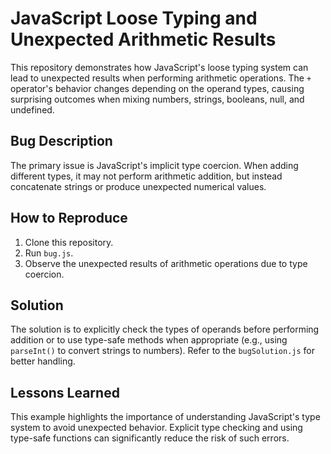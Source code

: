 # JavaScript Loose Typing and Unexpected Arithmetic Results

This repository demonstrates how JavaScript's loose typing system can lead to unexpected results when performing arithmetic operations.  The `+` operator's behavior changes depending on the operand types, causing surprising outcomes when mixing numbers, strings, booleans, null, and undefined.

## Bug Description

The primary issue is JavaScript's implicit type coercion. When adding different types, it may not perform arithmetic addition, but instead concatenate strings or produce unexpected numerical values.

## How to Reproduce

1. Clone this repository.
2. Run `bug.js`.
3. Observe the unexpected results of arithmetic operations due to type coercion.

## Solution

The solution is to explicitly check the types of operands before performing addition or to use type-safe methods when appropriate (e.g., using `parseInt()` to convert strings to numbers). Refer to the `bugSolution.js` for better handling.

## Lessons Learned

This example highlights the importance of understanding JavaScript's type system to avoid unexpected behavior. Explicit type checking and using type-safe functions can significantly reduce the risk of such errors.